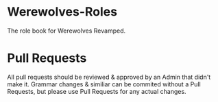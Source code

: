 # Werewolves-Roles
The role book for Werewolves Revamped.

# Pull Requests
All pull requests should be reviewed & approved by an Admin that didn't make it. Grammar changes & similiar can be commited without a Pull Requests, but please use Pull Requests for any actual changes.
